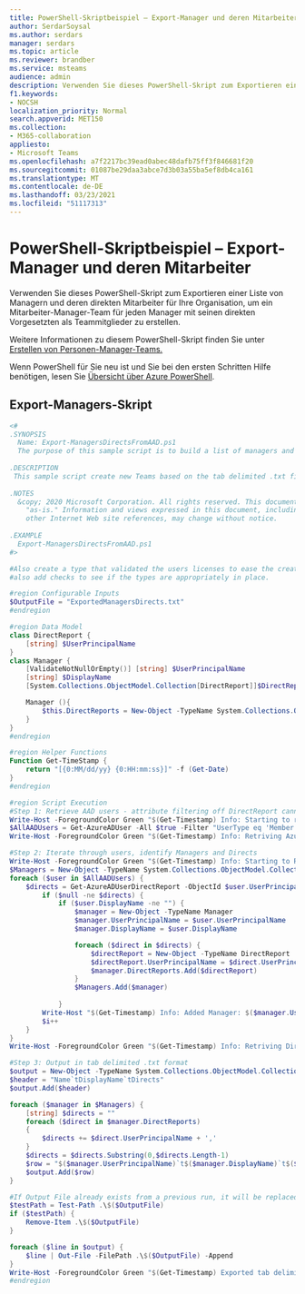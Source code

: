```yaml
---
title: PowerShell-Skriptbeispiel – Export-Manager und deren Mitarbeiter
author: SerdarSoysal
ms.author: serdars
manager: serdars
ms.topic: article
ms.reviewer: brandber
ms.service: msteams
audience: admin
description: Verwenden Sie dieses PowerShell-Skript zum Exportieren einer Liste von Managern und deren direkten Mitarbeiter für Ihre Organisation, um ein Team für jeden Manager mit seinen direkten Teammitgliedern zu erstellen.
f1.keywords:
- NOCSH
localization_priority: Normal
search.appverid: MET150
ms.collection:
- M365-collaboration
appliesto:
- Microsoft Teams
ms.openlocfilehash: a7f2217bc39ead0abec48dafb75ff3f846681f20
ms.sourcegitcommit: 01087be29daa3abce7d3b03a55ba5ef8db4ca161
ms.translationtype: MT
ms.contentlocale: de-DE
ms.lasthandoff: 03/23/2021
ms.locfileid: "51117313"
---
```

# <a name="powershell-script-sample---export-managers-and-their-directs"></a>PowerShell-Skriptbeispiel – Export-Manager und deren Mitarbeiter

Verwenden Sie dieses PowerShell-Skript zum Exportieren einer Liste von Managern und deren direkten Mitarbeiter für Ihre Organisation, um ein Mitarbeiter-Manager-Team für jeden Manager mit seinen direkten Vorgesetzten als Teammitglieder zu erstellen.

Weitere Informationen zu diesem PowerShell-Skript finden Sie unter [Erstellen von Personen-Manager-Teams.](../create-manager-directs-teams.md)

Wenn PowerShell für Sie neu ist und Sie bei den ersten Schritten Hilfe benötigen, lesen Sie [Übersicht über Azure PowerShell](/powershell/azure/overview?view=azurermps-5.1.1).


## <a name="export-managers-script"></a>Export-Managers-Skript

```powershell
<# 
.SYNOPSIS 
  Name: Export-ManagersDirectsFromAAD.ps1 
  The purpose of this sample script is to build a list of managers and direct reports to use with the New-TeamsFromManagers.ps1 to create a team for each people manager and their directs.
   
.DESCRIPTION 
 This sample script create new Teams based on the tab delimited .txt file you provide of managers and direct reports. It assumes that DisplayName is not null.
 
.NOTES 
  &copy; 2020 Microsoft Corporation. All rights reserved. This document is provided 
    "as-is." Information and views expressed in this document, including URL and 
    other Internet Web site references, may change without notice.
 
.EXAMPLE 
  Export-ManagersDirectsFromAAD.ps1
#> 

#Also create a type that validated the users licenses to ease the create-team burden
#also add checks to see if the types are appropriately in place.

#region Configurable Inputs
$OutputFile = "ExportedManagersDirects.txt"
#endregion

#region Data Model
class DirectReport {
    [string] $UserPrincipalName
}
class Manager {
    [ValidateNotNullOrEmpty()] [string] $UserPrincipalName
    [string] $DisplayName
    [System.Collections.ObjectModel.Collection[DirectReport]]$DirectReports

    Manager (){
        $this.DirectReports = New-Object -TypeName System.Collections.ObjectModel.Collection["DirectReport"]
    }
}
#endregion

#region Helper Functions
Function Get-TimeStamp {
    return "[{0:MM/dd/yy} {0:HH:mm:ss}]" -f (Get-Date)
}
#endregion

#region Script Execution
#Step 1: Retrieve AAD users - attribute filtering off DirectReport cannot be applied
Write-Host -ForegroundColor Green "$(Get-Timestamp) Info: Starting to retrieve ALL Azure AD users."
$AllAADUsers = Get-AzureADUser -All $true -Filter "UserType eq 'Member' and AccountEnabled eq true"
Write-Host -ForegroundColor Green "$(Get-Timestamp) Info: Retriving Azure AD Users Complete.. `n"

#Step 2: Iterate through users, identify Managers and Directs
Write-Host -ForegroundColor Green "$(Get-Timestamp) Info: Starting to Retrieve Directs Reports"
$Managers = New-Object -TypeName System.Collections.ObjectModel.Collection["Manager"]
foreach ($user in $AllAADUsers) {
    $directs = Get-AzureADUserDirectReport -ObjectId $user.UserPrincipalName
        if ($null -ne $directs) {
            if ($user.DisplayName -ne "") {
                $manager = New-Object -TypeName Manager
                $manager.UserPrincipalName = $user.UserPrincipalName
                $manager.DisplayName = $user.DisplayName

                foreach ($direct in $directs) {
                    $directReport = New-Object -TypeName DirectReport
                    $directReport.UserPrincipalName = $direct.UserPrincipalName
                    $manager.DirectReports.Add($directReport)
                }
                $Managers.Add($manager)
                
            }
        Write-Host "$(Get-Timestamp) Info: Added Manager: $($manager.UserPrincipalName)"
        $i++
    }
}
Write-Host -ForegroundColor Green "$(Get-Timestamp) Info: Retriving Direct Reports Complete.. `n"

#Step 3: Output in tab delimited .txt format
$output = New-Object -TypeName System.Collections.ObjectModel.Collection["String"]
$header = "Name`tDisplayName`tDirects"
$output.Add($header)

foreach ($manager in $Managers) {
    [string] $directs = ""
    foreach ($direct in $manager.DirectReports)
    {
        $directs += $direct.UserPrincipalName + ','
    }
    $directs = $directs.Substring(0,$directs.Length-1)
    $row = "$($manager.UserPrincipalName)`t$($manager.DisplayName)`t$($directs)"
    $output.Add($row) 
}

#If Output File already exists from a previous run, it will be replaced.
$testPath = Test-Path .\$($OutputFile)
if ($testPath) {
    Remove-Item .\$($OutputFile)
}

foreach ($line in $output) {
    $line | Out-File -FilePath .\$($OutputFile) -Append
}
Write-Host -ForegroundColor Green "$(Get-Timestamp) Exported tab delimited output to $($OutputFile). `n"
#endregion



```